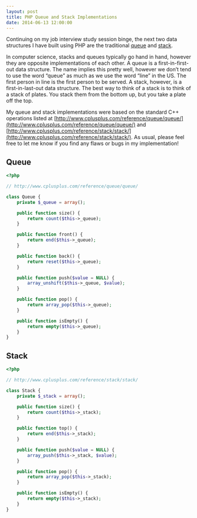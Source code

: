 ```yaml
---
layout: post
title: PHP Queue and Stack Implementations
date: 2014-06-13 12:00:00
---
```

Continuing on my job interview study session binge, the next two data structures I have built using PHP are the traditional [queue](https://en.wikipedia.org/wiki/Queue_(abstract_data_type)) and [stack](https://en.wikipedia.org/wiki/Stack_(data_structure)).

In computer science, stacks and queues typically go hand in hand, however they are opposite implementations of each other. A queue is a first-in-first-out data structure. The name implies this pretty well, however we don’t tend to use the word “queue” as much as we use the word “line” in the US. The first person in line is the first person to be served. A stack, however, is a first-in-last-out data structure. The best way to think of a stack is to think of a stack of plates. You stack them from the bottom up, but you take a plate off the top.

My queue and stack implementations were based on the standard C++ operations listed at [http://www.cplusplus.com/reference/queue/queue/](http://www.cplusplus.com/reference/queue/queue/) and [http://www.cplusplus.com/reference/stack/stack/](http://www.cplusplus.com/reference/stack/stack/). As usual, please feel free to let me know if you find any flaws or bugs in my implementation!

## Queue

```php
<?php

// http://www.cplusplus.com/reference/queue/queue/

class Queue {
	private $_queue = array();

	public function size() {
		return count($this->_queue);
	}

	public function front() {
		return end($this->_queue);
	}

	public function back() {
		return reset($this->_queue);
	}

	public function push($value = NULL) {
		array_unshift($this->_queue, $value);
	}

	public function pop() {
		return array_pop($this->_queue);
	}

	public function isEmpty() {
		return empty($this->_queue);
	}
}
```

## Stack

```php
<?php

// http://www.cplusplus.com/reference/stack/stack/

class Stack {
	private $_stack = array();

	public function size() {
		return count($this->_stack);
	}

	public function top() {
		return end($this->_stack);
	}

	public function push($value = NULL) {
		array_push($this->_stack, $value);
	}

	public function pop() {
		return array_pop($this->_stack);
	}

	public function isEmpty() {
		return empty($this->_stack);
	}
}
```